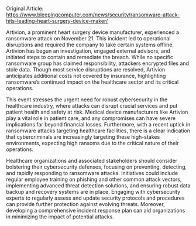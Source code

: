Original Article: https://www.bleepingcomputer.com/news/security/ransomware-attack-hits-leading-heart-surgery-device-maker/

Artivion, a prominent heart surgery device manufacturer, experienced a ransomware attack on November 21. This incident led to operational disruptions and required the company to take certain systems offline. Artivion has begun an investigation, engaged external advisors, and initiated steps to contain and remediate the breach. While no specific ransomware group has claimed responsibility, attackers encrypted files and stole data. Though most service disruptions are resolved, Artivion anticipates additional costs not covered by insurance, highlighting ransomware’s continued impact on the healthcare sector and its critical operations.

This event stresses the urgent need for robust cybersecurity in the healthcare industry, where attacks can disrupt crucial services and put patient health and safety at risk. Medical device manufacturers like Artivion play a vital role in patient care, and any compromises can have severe implications far beyond financial losses. Furthermore, with a recent uptick in ransomware attacks targeting healthcare facilities, there is a clear indication that cybercriminals are increasingly targeting these high-stakes environments, expecting high ransoms due to the critical nature of their operations.

Healthcare organizations and associated stakeholders should consider bolstering their cybersecurity defenses, focusing on preventing, detecting, and rapidly responding to ransomware attacks. Initiatives could include regular employee training on phishing and other common attack vectors, implementing advanced threat detection solutions, and ensuring robust data backup and recovery systems are in place. Engaging with cybersecurity experts to regularly assess and update security protocols and procedures can provide further protection against evolving threats. Moreover, developing a comprehensive incident response plan can aid organizations in minimizing the impact of potential attacks.